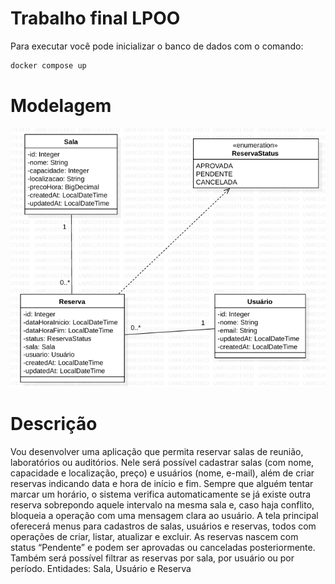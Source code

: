# Trabalho final LPOO

Para executar você pode inicializar o banco de dados com o comando:

```bash
docker compose up
```

# Modelagem

![img.png](img.png)

# Descrição

Vou desenvolver uma aplicação que permita reservar salas de reunião, laboratórios ou auditórios. Nele será possível cadastrar salas (com nome, capacidade e localização, preço) e usuários (nome, e-mail), além de criar reservas indicando data e hora de início e fim. Sempre que alguém tentar marcar um horário, o sistema verifica automaticamente se já existe outra reserva sobrepondo aquele intervalo na mesma sala e, caso haja conflito, bloqueia a operação com uma mensagem clara ao usuário.
A tela principal oferecerá menus para cadastros de salas, usuários e reservas, todos com operações de criar, listar, atualizar e excluir. As reservas nascem com status “Pendente” e podem ser aprovadas ou canceladas posteriormente.
Também será possível filtrar as reservas por sala, por usuário ou por período.
Entidades: Sala, Usuário e Reserva